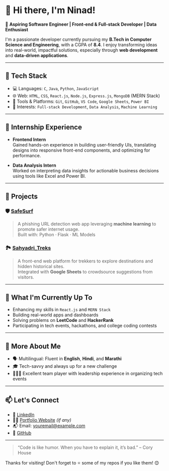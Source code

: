 # 👋 Hi there, I'm Ninad!

🎯 **Aspiring Software Engineer | Front-end & Full-stack Developer | Data Enthusiast**

I'm a passionate developer currently pursuing my **B.Tech in Computer Science and Engineering**, with a CGPA of **8.4**. I enjoy transforming ideas into real-world, impactful solutions, especially through **web development** and **data-driven applications**.

---

## 🔧 Tech Stack

- 💻 Languages: `C`, `Java`, `Python`, `JavaScript`
- 🌐 Web: `HTML`, `CSS`, `React.js`, `Node.js`, `Express.js`, `MongoDB` (MERN Stack)
- 🔎 Tools & Platforms: `Git`, `GitHub`, `VS Code`, `Google Sheets`, `Power BI`
- 🧠 Interests: `Full-stack Development`, `Data Analysis`, `Machine Learning`

---

## 💼 Internship Experience

- **Frontend Intern**  
  Gained hands-on experience in building user-friendly UIs, translating designs into responsive front-end components, and optimizing for performance.

- **Data Analysis Intern**  
  Worked on interpreting data insights for actionable business decisions using tools like Excel and Power BI.

---

## 🚀 Projects

### 🛡️ [SafeSurf](https://github.com/yourusername/SafeSurf)
> A phishing URL detection web app leveraging **machine learning** to promote safer internet usage.  
Built with: Python · Flask · ML Models

### 🏞️ [Sahyadri_Treks](https://github.com/yourusername/Sahyadri_Treks)
> A front-end web platform for trekkers to explore destinations and hidden historical sites.  
Integrated with **Google Sheets** to crowdsource suggestions from visitors.

---

## 🌱 What I'm Currently Up To

- Enhancing my skills in `React.js` and `MERN Stack`
- Building real-world apps and dashboards
- Solving problems on **LeetCode** and **HackerRank**
- Participating in tech events, hackathons, and college coding contests

---

## 🧩 More About Me

- 🗣️ Multilingual: Fluent in **English**, **Hindi**, and **Marathi**
- 🎓 Tech-savvy and always up for a new challenge
- 🧑‍🤝‍🧑 Excellent team player with leadership experience in organizing tech events

---

## 📫 Let's Connect

- 💼 [LinkedIn](https://linkedin.com/in/your-link)  
- 🧑‍💻 [Portfolio Website](https://your-portfolio-link.com) *(if any)*  
- 📬 Email: youremail@example.com  
- 🌟 [GitHub](https://github.com/yourusername)

---

> “Code is like humor. When you have to explain it, it’s bad.” – Cory House

Thanks for visiting! Don't forget to ⭐️ some of my repos if you like them! 😊

